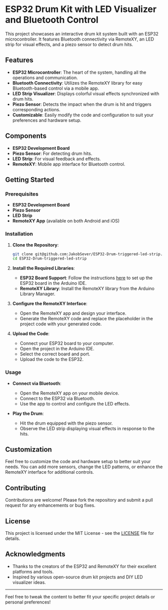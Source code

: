 # ESP32 Drum Kit with LED Visualizer and Bluetooth Control

This project showcases an interactive drum kit system built with an ESP32 microcontroller. It features Bluetooth connectivity via RemoteXY, an LED strip for visual effects, and a piezo sensor to detect drum hits.

## Features

- **ESP32 Microcontroller**: The heart of the system, handling all the operations and communication.
- **Bluetooth Connectivity**: Utilizes the RemoteXY library for easy Bluetooth-based control via a mobile app.
- **LED Strip Visualizer**: Displays colorful visual effects synchronized with drum hits.
- **Piezo Sensor**: Detects the impact when the drum is hit and triggers corresponding actions.
- **Customizable**: Easily modify the code and configuration to suit your preferences and hardware setup.

## Components

- **ESP32 Development Board**
- **Piezo Sensor**: For detecting drum hits.
- **LED Strip**: For visual feedback and effects.
- **RemoteXY**: Mobile app interface for Bluetooth control.

## Getting Started

### Prerequisites

- **ESP32 Development Board**
- **Piezo Sensor**
- **LED Strip**
- **RemoteXY App** (available on both Android and iOS)

### Installation

1. **Clone the Repository**:
    ```bash
    git clone git@github.com:JakobSever/ESP32-Drum-triggered-led-strip.git
    cd ESP32-Drum-triggered-led-strip
    ```

2. **Install the Required Libraries**:
    - **ESP32 Board Support**: Follow the instructions [here](https://docs.espressif.com/projects/arduino-esp32/en/latest/installing.html) to set up the ESP32 board in the Arduino IDE.
    - **RemoteXY Library**: Install the RemoteXY library from the Arduino Library Manager.

3. **Configure the RemoteXY Interface**:
    - Open the RemoteXY app and design your interface.
    - Generate the RemoteXY code and replace the placeholder in the project code with your generated code.

4. **Upload the Code**:
    - Connect your ESP32 board to your computer.
    - Open the project in the Arduino IDE.
    - Select the correct board and port.
    - Upload the code to the ESP32.

### Usage

- **Connect via Bluetooth**:
    - Open the RemoteXY app on your mobile device.
    - Connect to the ESP32 via Bluetooth.
    - Use the app to control and configure the LED effects.

- **Play the Drum**:
    - Hit the drum equipped with the piezo sensor.
    - Observe the LED strip displaying visual effects in response to the hits.

## Customization

Feel free to customize the code and hardware setup to better suit your needs. You can add more sensors, change the LED patterns, or enhance the RemoteXY interface for additional controls.

## Contributing

Contributions are welcome! Please fork the repository and submit a pull request for any enhancements or bug fixes.

## License

This project is licensed under the MIT License - see the [LICENSE](LICENSE) file for details.

## Acknowledgments

- Thanks to the creators of the ESP32 and RemoteXY for their excellent platforms and tools.
- Inspired by various open-source drum kit projects and DIY LED visualizer ideas.

---

Feel free to tweak the content to better fit your specific project details or personal preferences!
